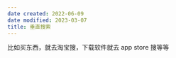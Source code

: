 ```yaml
---
date created: 2022-06-09
date modified: 2023-03-07
title: 垂直搜索
---
```


比如买东西，就去淘宝搜，下载软件就去 app store 搜等等
